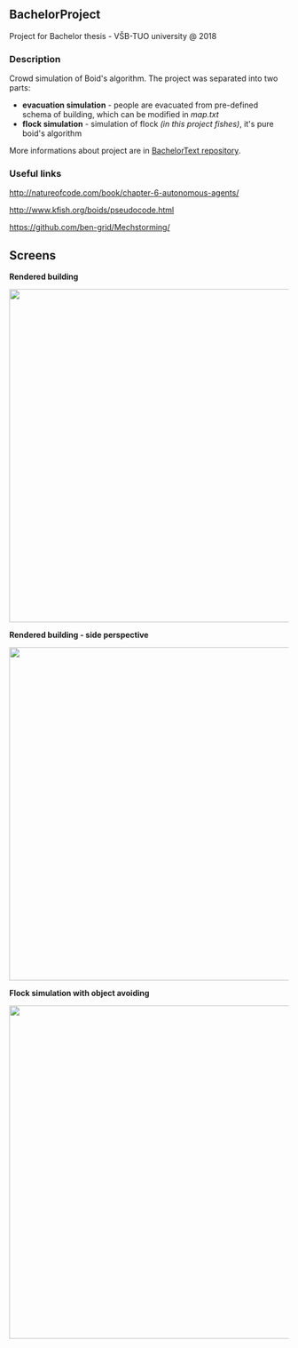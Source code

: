 ## BachelorProject
Project for Bachelor thesis - VŠB-TUO university @ 2018

### Description
Crowd simulation of Boid's algorithm. The project was separated into two parts:
* **evacuation simulation** - people are evacuated from pre-defined schema of building, which can be modified in *map.txt*
* **flock simulation** - simulation of flock *(in this project fishes)*, it's pure boid's algorithm

More informations about project are in [BachelorText repository](https://github.com/pr033r/BachelorText/blob/master/main.pdf).

### Useful links
http://natureofcode.com/book/chapter-6-autonomous-agents/

http://www.kfish.org/boids/pseudocode.html

https://github.com/ben-grid/Mechstorming/

## Screens

**Rendered building**

<a href="url"><img src="http://adam-lasak.xf.cz/w/bachelor-images/newscreen2.jpg" width="600" ></a>



**Rendered building - side perspective**

<a href="url"><img src="http://adam-lasak.xf.cz/w/bachelor-images/newscreen3.jpg" width="600" ></a>



**Flock simulation with object avoiding**

<a href="url"><img src="http://adam-lasak.xf.cz/w/bachelor-images/new_fish4.jpg" width="600" ></a>
